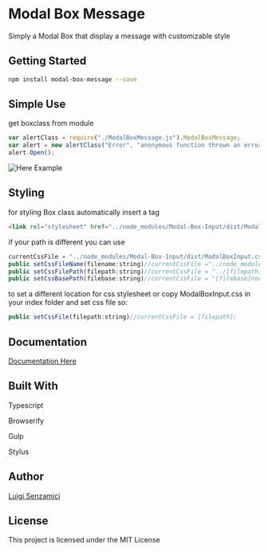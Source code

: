 # Modal Box Message

Simply a Modal Box that display a message with customizable style

## Getting Started
```bash
npm install modal-box-message --save
```
## Simple Use

get boxclass from module
```javascript
var alertClass = require("./ModalBoxMessage.js").ModalBoxMessage;
var alert = new alertClass("Error", "anonymous function thrown an error!");
alert.Open();
```
![Here Example](http://LuigiSenzamici.com/Content/Images/BoxMessageExample.PNG)

## Styling

for styling Box class automatically insert a tag
```html
<link rel="stylesheet" href="../node_modules/Modal-Box-Input/dist/ModalBoxInput.css">
```
if your path is different you can use 
```javascript
currentCssFile = "../node_modules/Modal-Box-Input/dist/ModalBoxInput.css";
public setCssFileName(filename:string)//currentCssFile ="../node_modules/Modal-Box-Input/dist/[filename]";
public setCssFilePath(filepath:string)//currentCssFile = "../[filepath]/ModalBoxInput.css";
public setCssBasePath(filebase:string)//currentCssFile = "[filebase]node_modules/Modal-Box-Input/dist/ModalBoxInput.css";
```
to set a different location for css stylesheet
or copy ModalBoxInput.css in your index folder and set css file so:
```javascript
public setCssFile(filepath:string)//currentCssFile = [filepath];
```

## Documentation

[Documentation Here](http://luigisenzamici.com/Documentazione/ModalBoxMessage/modules/_modalboxmessage_.html)

## Built With
Typescript

Browserify

Gulp

Stylus
## Author

[Luigi Senzamici](http://luigisenzamici.com)


## License

This project is licensed under the MIT License 



